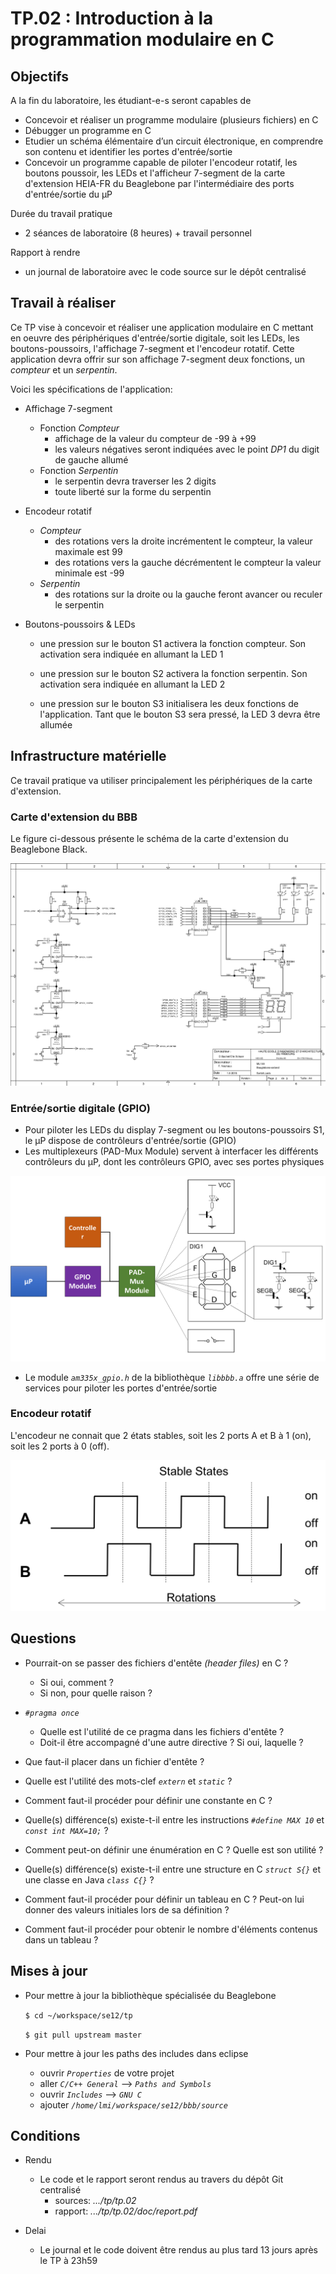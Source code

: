 # TP.02 : Introduction à la programmation modulaire en C 


## Objectifs

A la fin du laboratoire, les étudiant-e-s seront capables de

* Concevoir et réaliser un programme modulaire (plusieurs fichiers) en C
* Débugger un programme en C
* Etudier un schéma élémentaire d’un circuit électronique, en comprendre 
  son contenu et identifier les portes d'entrée/sortie
* Concevoir un programme capable de piloter l'encodeur rotatif, les boutons 
  poussoir, les LEDs et l'afficheur 7-segment de la carte d'extension HEIA-FR
  du Beaglebone par l'intermédiaire des ports d'entrée/sortie du µP

Durée du travail pratique

* 2 séances de laboratoire (8 heures) + travail personnel 

Rapport à rendre

* un journal de laboratoire avec le code source sur le dépôt centralisé

## Travail à réaliser

Ce TP vise à concevoir et réaliser une application modulaire en C mettant 
en oeuvre des périphériques d'entrée/sortie digitale, soit les LEDs, les 
boutons-poussoirs, l'affichage 7-segment et l'encodeur rotatif. Cette 
application devra offrir sur son affichage 7-segment deux fonctions, un 
 *compteur* et un *serpentin*.

Voici les spécifications de l'application:

* Affichage 7-segment
    * Fonction *Compteur*
        * affichage de la valeur du compteur de -99 à +99
        * les valeurs négatives seront indiquées avec le point _DP1_ du digit de gauche allumé
    * Fonction *Serpentin*
        * le serpentin devra traverser les 2 digits
        * toute liberté sur la forme du serpentin 

* Encodeur rotatif
    * *Compteur*
        * des rotations vers la droite incrémentent le compteur, la valeur 
          maximale est 99
        * des rotations vers la gauche décrémentent le compteur la valeur 
          minimale est -99
    * *Serpentin*
        * des rotations sur la droite ou la gauche feront avancer ou reculer 
          le serpentin

* Boutons-poussoirs & LEDs
    * une pression sur le bouton S1 activera la fonction compteur. Son 
      activation sera indiquée en allumant la LED 1

    * une pression sur le bouton S2 activera la fonction serpentin. Son 
      activation sera indiquée en allumant la LED 2

    * une pression sur le bouton S3 initialisera les deux fonctions de 
      l'application. Tant que le bouton S3 sera pressé, la LED 3 devra 
      être allumée


## Infrastructure matérielle
Ce travail pratique va utiliser principalement les périphériques de la carte d'extension.

### Carte d'extension du BBB
Le figure ci-dessous présente le schéma de la carte d'extension du Beaglebone Black.

![Schéma de la carte d'extention](img/fig1.png)

### Entrée/sortie digitale (GPIO)
* Pour piloter les LEDs du display 7-segment ou les boutons-poussoirs S1, le µP
  dispose de contrôleurs d'entrée/sortie (GPIO)
* Les multiplexeurs (PAD-Mux Module) servent à interfacer les différents 
  contrôleurs du µP, dont les contrôleurs GPIO, avec ses portes physiques

![GPIO](img/fig2.png)

* Le module _`am335x_gpio.h`_ de la bibliothèque _`libbbb.a`_ offre une série 
  de services pour piloter les portes d'entrée/sortie

### Encodeur rotatif
L'encodeur ne connait que 2 états stables, soit les 2 ports A et B à 1 (on), soit les 2 ports à 0 (off). 

![Encodeur rotatif](img/fig3.png)


## Questions
* Pourrait-on se passer des fichiers d'entête _(header files)_ en C ? 
    * Si oui, comment ? 
    * Si non, pour quelle raison ?

* _`#pragma once`_
    * Quelle est l'utilité de ce pragma dans les fichiers d'entête ? 
    * Doit-il être accompagné d'une autre directive ? Si oui, laquelle ?

* Que faut-il placer dans un fichier d'entête ?

* Quelle est l'utilité des mots-clef _`extern`_ et _`static`_ ?

* Comment faut-il procéder pour définir une constante en C ?

* Quelle(s) différence(s) existe-t-il entre les instructions 
  _`#define MAX 10`_ et _`const int MAX=10;`_ ?

* Comment peut-on définir une énumération en C ? Quelle est son utilité ?

* Quelle(s) différence(s) existe-t-il entre une structure en C _`struct S{}`_ 
  et une classe en Java _`class C{}`_ ?

* Comment faut-il procéder pour définir un tableau en C ? Peut-on lui donner 
  des valeurs initiales lors de sa définition ?

* Comment faut-il procéder pour obtenir le nombre d'éléments contenus dans 
  un tableau ?

## Mises à jour

* Pour mettre à jour la bibliothèque spécialisée du Beaglebone
    
    `$ cd ~/workspace/se12/tp`
    
    `$ git pull upstream master`


* Pour mettre à jour les paths des includes dans eclipse
    
    * ouvrir _`Properties`_ de votre projet
    * aller   _`C/C++ General`_  --> _`Paths and Symbols`_
    * ouvrir _`Includes`_ --> _`GNU C`_
    * ajouter _`/home/lmi/workspace/se12/bbb/source`_
    

## Conditions 
* Rendu
    * Le code et le rapport seront rendus au travers du dépôt Git centralisé
        * sources: _.../tp/tp.02_
        * rapport: _.../tp/tp.02/doc/report.pdf_

* Delai
    * Le journal et le code doivent être rendus au plus tard 13 jours après le TP à 23h59

